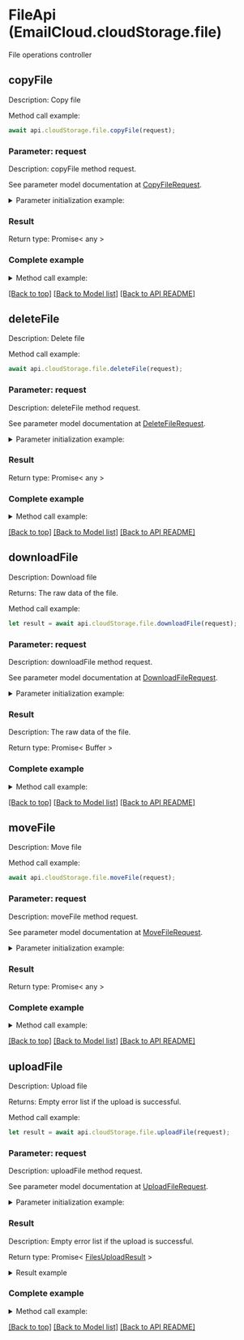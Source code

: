 # FileApi (EmailCloud.cloudStorage.file)

File operations controller

<a name="copyFile"></a>
## **copyFile**

Description: Copy file

Method call example:
```typescript
await api.cloudStorage.file.copyFile(request);
```

### Parameter: request

Description: copyFile method request.

See parameter model documentation at [CopyFileRequest](CopyFileRequest.md).

<details>
    <summary>Parameter initialization example:</summary>
    
```typescript
let request = Models.CopyFileRequest()
    .srcPath('/storage/path/to/source/file.ext')
    .destPath('/storage/path/to/destination/file.ext')
    .srcStorageName('First Storage')
    .destStorageName('Other Storage')
    .build();
```

</details>

### Result

Return type: Promise< any >

### Complete example

<details>
    <summary>Method call example:</summary>

```typescript
const api = new EmailCloud(clientSecret, clientId);

// Prepare parameters:
let request = Models.CopyFileRequest()
    .srcPath('/storage/path/to/source/file.ext')
    .destPath('/storage/path/to/destination/file.ext')
    .srcStorageName('First Storage')
    .destStorageName('Other Storage')
    .build();

// Call method:
await api.cloudStorage.file.copyFile(request);
```

</details>

[[Back to top]](#) [[Back to Model list]](Models.md) [[Back to API README]](README.md)

<a name="deleteFile"></a>
## **deleteFile**

Description: Delete file

Method call example:
```typescript
await api.cloudStorage.file.deleteFile(request);
```

### Parameter: request

Description: deleteFile method request.

See parameter model documentation at [DeleteFileRequest](DeleteFileRequest.md).

<details>
    <summary>Parameter initialization example:</summary>
    
```typescript
let request = Models.DeleteFileRequest()
    .path('/storage/path/to/file.ext')
    .storageName('First Storage')
    .build();
```

</details>

### Result

Return type: Promise< any >

### Complete example

<details>
    <summary>Method call example:</summary>

```typescript
const api = new EmailCloud(clientSecret, clientId);

// Prepare parameters:
let request = Models.DeleteFileRequest()
    .path('/storage/path/to/file.ext')
    .storageName('First Storage')
    .build();

// Call method:
await api.cloudStorage.file.deleteFile(request);
```

</details>

[[Back to top]](#) [[Back to Model list]](Models.md) [[Back to API README]](README.md)

<a name="downloadFile"></a>
## **downloadFile**

Description: Download file

Returns: The raw data of the file.

Method call example:
```typescript
let result = await api.cloudStorage.file.downloadFile(request);
```

### Parameter: request

Description: downloadFile method request.

See parameter model documentation at [DownloadFileRequest](DownloadFileRequest.md).

<details>
    <summary>Parameter initialization example:</summary>
    
```typescript
let request = Models.DownloadFileRequest()
    .path('/storage/path/to/file.ext')
    .storageName('First Storage')
    .build();
```

</details>

### Result

Description: The raw data of the file.

Return type: Promise< Buffer >

### Complete example

<details>
    <summary>Method call example:</summary>

```typescript
const api = new EmailCloud(clientSecret, clientId);

// Prepare parameters:
let request = Models.DownloadFileRequest()
    .path('/storage/path/to/file.ext')
    .storageName('First Storage')
    .build();

// Call method:
let result = await api.cloudStorage.file.downloadFile(request);
```

</details>

[[Back to top]](#) [[Back to Model list]](Models.md) [[Back to API README]](README.md)

<a name="moveFile"></a>
## **moveFile**

Description: Move file

Method call example:
```typescript
await api.cloudStorage.file.moveFile(request);
```

### Parameter: request

Description: moveFile method request.

See parameter model documentation at [MoveFileRequest](MoveFileRequest.md).

<details>
    <summary>Parameter initialization example:</summary>
    
```typescript
let request = Models.MoveFileRequest()
    .srcPath('/storage/path/to/source/file.ext')
    .destPath('/storage/path/to/destination/file.ext')
    .srcStorageName('First Storage')
    .destStorageName('Other Storage')
    .build();
```

</details>

### Result

Return type: Promise< any >

### Complete example

<details>
    <summary>Method call example:</summary>

```typescript
const api = new EmailCloud(clientSecret, clientId);

// Prepare parameters:
let request = Models.MoveFileRequest()
    .srcPath('/storage/path/to/source/file.ext')
    .destPath('/storage/path/to/destination/file.ext')
    .srcStorageName('First Storage')
    .destStorageName('Other Storage')
    .build();

// Call method:
await api.cloudStorage.file.moveFile(request);
```

</details>

[[Back to top]](#) [[Back to Model list]](Models.md) [[Back to API README]](README.md)

<a name="uploadFile"></a>
## **uploadFile**

Description: Upload file

Returns: Empty error list if the upload is successful.

Method call example:
```typescript
let result = await api.cloudStorage.file.uploadFile(request);
```

### Parameter: request

Description: uploadFile method request.

See parameter model documentation at [UploadFileRequest](UploadFileRequest.md).

<details>
    <summary>Parameter initialization example:</summary>
    
```typescript
let request = Models.UploadFileRequest()
    .path('/storage/path/to/file.ext')
    .file(fs.readFileSync('/local/file/system/path/to/file.ext'))
    .storageName('First Storage')
    .build();
```

</details>

### Result

Description: Empty error list if the upload is successful.

Return type: Promise< [FilesUploadResult](FilesUploadResult.md) >

<details>
    <summary>Result example</summary>

```typescript
let result = ;
```

</details>


### Complete example

<details>
    <summary>Method call example:</summary>

```typescript
const api = new EmailCloud(clientSecret, clientId);

// Prepare parameters:
let request = Models.UploadFileRequest()
    .path('/storage/path/to/file.ext')
    .file(fs.readFileSync('/local/file/system/path/to/file.ext'))
    .storageName('First Storage')
    .build();

// Call method:
let result = await api.cloudStorage.file.uploadFile(request);

// Result example:
result = ;
```

</details>

[[Back to top]](#) [[Back to Model list]](Models.md) [[Back to API README]](README.md)

